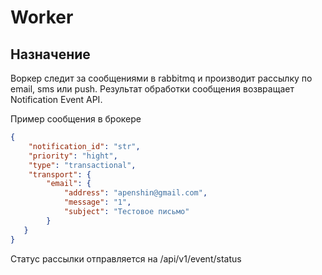 # Worker

## Назначение
Воркер следит за сообщениями в rabbitmq и производит рассылку по email, sms или push.
Результат обработки сообщения возвращает Notification Event API.

Пример сообщения в брокере
```json
{
    "notification_id": "str",
    "priority": "hight",
    "type": "transactional",
    "transport": {
        "email": {
            "address": "apenshin@gmail.com",
            "message": "1",
            "subject": "Тестовое письмо"
        }
   }
}
```
Статус рассылки отправляется на /api/v1/event/status